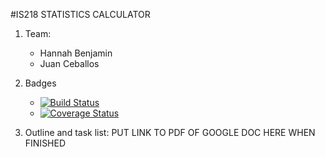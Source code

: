 #IS218 STATISTICS CALCULATOR

1. Team:
    * Hannah Benjamin
    * Juan Ceballos
   
2. Badges
   * [![Build Status](https://travis-ci.com/hannahbee123/is218_statcalc.svg?branch=master)](https://travis-ci.com/hannahbee123/is218_statcalc)
   * [![Coverage Status](https://coveralls.io/repos/github/hannahbee123/is218_statcalc/badge.svg?branch=master)](https://coveralls.io/github/hannahbee123/is218_statcalc?branch=master)
   
3. Outline and task list: PUT LINK TO PDF OF GOOGLE DOC HERE WHEN FINISHED